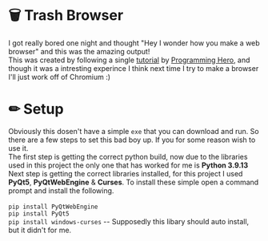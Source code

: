 # 🗑 Trash Browser
I got really bored one night and thought "Hey I wonder how you make a web browser" and this was the amazing output!
<br>
This was created by following a single [tutorial](https://www.youtube.com/watch?v=z-5bZ8EoKu4) by [Programming Hero](https://www.youtube.com/c/ProgrammingHero), and though it was a intresting experince I think next time I try to make a browser I'll just work off of Chromium :)

# ✏ Setup
Obviously this dosen't have a simple `exe` that you can download and run. So there are a few steps to set this bad boy up. If you for some reason wish to use it.
<br>
The first step is getting the correct python build, now due to the libraries used in this project the only one that has worked for me is **Python 3.9.13** 
<br> 
Next step is getting the correct libraries installed, for this project I used **PyQt5**, **PyQtWebEngine** & **Curses**. To install these simple open a command prompt and install the following. 
<br>
<br>
``pip install PyQtWebEngine`` <br> 
```pip install PyQt5``` <br> 
```pip install windows-curses``` -- Supposedly this libary should auto install, but it didn't for me. 
